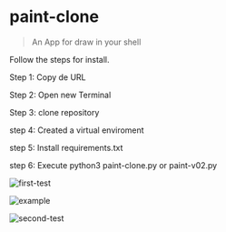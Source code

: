 # paint-clone
> An App for draw in your shell

Follow the steps for install.

Step 1: Copy de URL

Step 2: Open new Terminal

Step 3: clone repository

step 4: Created a virtual enviroment 

step 5: Install requirements.txt

step 6: Execute python3 paint-clone.py or paint-v02.py

![first-test](https://pbs.twimg.com/media/FmeH6jAWIAAZNsB?format=jpg&name=large)

![example](https://imgs.search.brave.com/5QWjq5rZXEYwZ7VvUHX6ffKzCq61kiKYu-yZ4YFGdO0/rs:fit:600:350:1/g:ce/aHR0cDovL3d3dy5j/bGlwYXJ0YmVzdC5j/b20vY2xpcGFydHMv/eFRnLzZxUi94VGc2/cVJCTGMucG5n)

![second-test](https://pbs.twimg.com/media/Fme3u9nX0AcuVub?format=jpg&name=large)

